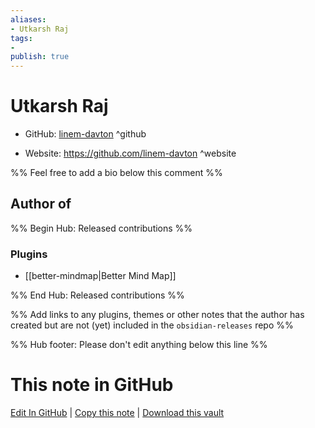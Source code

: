 ```yaml
---
aliases:
- Utkarsh Raj
tags:
- 
publish: true
---
```


# Utkarsh Raj

- GitHub: [linem-davton](https://github.com/linem-davton/) ^github
<!-- - Discord: `@` ^discord-->
- Website: <https://github.com/linem-davton> ^website
<!-- - [[Publish sites|Publish site]]: <https://> ^publish-->

%% Feel free to add a bio below this comment %%


## Author of

%% Begin Hub: Released contributions %%
### Plugins
- [[better-mindmap|Better Mind Map]]

%% End Hub: Released contributions %%

%% Add links to any plugins, themes or other notes that the author has created but are not (yet) included in the `obsidian-releases` repo %%

<!--
### Unlisted plugins
-->

<!--
### Others
-->

<!--
## Sponsor this author
-->

<!-- - [[GitHub sponsors]]: [Sponsor @linem-davton on GitHub Sponsors](https://github.com/sponsors/linem-davton) ^github-sponsor-->
<!-- - [[Buy me a coffee]]: <https://> ^buy-me-a-coffee-->
<!-- - [[PayPal]]: <https://> ^paypal-->
<!-- - [[Patreon]]: <https://> ^patreon-->

<!--
## Follow this author
-->

<!-- - [[YouTube Channels|On YouTube]]: <https://> ^youtube-->
<!-- - Twitter: <https://> ^twitter-->
<!-- - ... -->

%% Hub footer: Please don't edit anything below this line %%

# This note in GitHub

<span class="git-footer">[Edit In GitHub](https://github.dev/obsidian-community/obsidian-hub/blob/main/01%20-%20Community/People/linem-davton.md "git-hub-edit-note") | [Copy this note](https://raw.githubusercontent.com/obsidian-community/obsidian-hub/main/01%20-%20Community/People/linem-davton.md "git-hub-copy-note") | [Download this vault](https://github.com/obsidian-community/obsidian-hub/archive/refs/heads/main.zip "git-hub-download-vault") </span>
